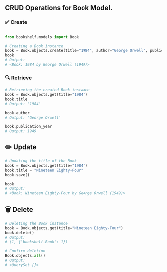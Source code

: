 ## CRUD Operations for Book Model.

### ✅ Create
```python

from bookshelf.models import Book

# Creating a Book instance
book = Book.objects.create(title="1984", author="George Orwell", publication_year=1949)
book
# Output:
# <Book: 1984 by George Orwell (1949)>
```

### 🔍 Retrieve
```python
# Retrieving the created Book instance
book = Book.objects.get(title="1984")
book.title
# Output: '1984'

book.author
# Output: 'George Orwell'

book.publication_year
# Output: 1949
```

## ✏️ Update
```python
# Updating the title of the Book
book = Book.objects.get(title="1984")
book.title = "Nineteen Eighty-Four"
book.save()

book
# Output:
# <Book: Nineteen Eighty-Four by George Orwell (1949)>
```

## 🗑️ Delete
```python
# Deleting the Book instance
book = Book.objects.get(title="Nineteen Eighty-Four")
book.delete()
# Output:
# (1, {'bookshelf.Book': 1})

# Confirm deletion
Book.objects.all()
# Output:
# <QuerySet []>
```